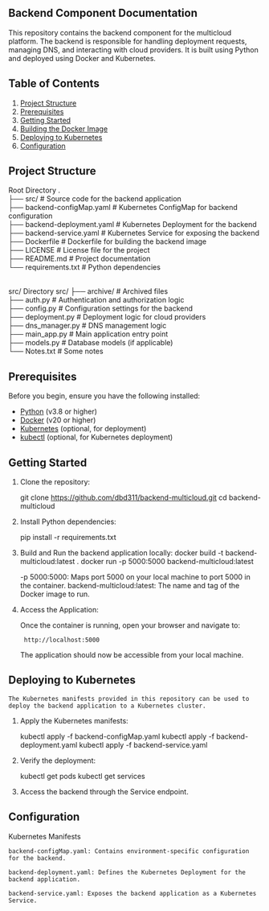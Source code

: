 ## Backend Component Documentation

This repository contains the backend component for the multicloud platform. The backend is responsible for handling deployment requests, managing DNS, and interacting with cloud providers. It is built using Python and deployed using Docker and Kubernetes.

## Table of Contents

1. [Project Structure](#project-structure)
2. [Prerequisites](#prerequisites)
3. [Getting Started](#getting-started)
4. [Building the Docker Image](#building-the-docker-image)
5. [Deploying to Kubernetes](#deploying-to-kubernetes)
6. [Configuration](#configuration)


## Project Structure

Root Directory
.<br>
├── src/                        # Source code for the backend application<br>
├── backend-configMap.yaml      # Kubernetes ConfigMap for backend configuration<br>
├── backend-deployment.yaml     # Kubernetes Deployment for the backend<br>
├── backend-service.yaml        # Kubernetes Service for exposing the backend<br>
├── Dockerfile                  # Dockerfile for building the backend image<br>
├── LICENSE                     # License file for the project<br>
├── README.md                   # Project documentation<br>
└── requirements.txt            # Python dependencies<br>
<br>

src/ Directory
src/
├── archive/                    # Archived files <br>
├── auth.py                     # Authentication and authorization logic<br>
├── config.py                   # Configuration settings for the backend<br>
├── deployment.py               # Deployment logic for cloud providers<br>
├── dns_manager.py              # DNS management logic<br>
├── main_app.py                 # Main application entry point<br>
├── models.py                   # Database models (if applicable)<br>
└── Notes.txt                   # Some notes <br>


## Prerequisites

Before you begin, ensure you have the following installed:

- [Python](https://www.python.org/) (v3.8 or higher)
- [Docker](https://www.docker.com/) (v20 or higher)
- [Kubernetes](https://kubernetes.io/) (optional, for deployment)
- [kubectl](https://kubernetes.io/docs/tasks/tools/) (optional, for Kubernetes deployment)

## Getting Started

1. Clone the repository:

    git clone https://github.com/dbd311/backend-multicloud.git
    cd backend-multicloud

2. Install Python dependencies:

    pip install -r requirements.txt

3. Build and Run the backend application locally:
    docker build -t backend-multicloud:latest .
    docker run -p 5000:5000 backend-multicloud:latest

    -p 5000:5000: Maps port 5000 on your local machine to port 5000 in the container.
    backend-multicloud:latest: The name and tag of the Docker image to run.

4. Access the Application:

    Once the container is running, open your browser and navigate to:

        http://localhost:5000
        
    The application should now be accessible from your local machine.

## Deploying to Kubernetes

    The Kubernetes manifests provided in this repository can be used to deploy the backend application to a Kubernetes cluster.

1. Apply the Kubernetes manifests:

    kubectl apply -f backend-configMap.yaml
    kubectl apply -f backend-deployment.yaml
    kubectl apply -f backend-service.yaml 

2. Verify the deployment:

    kubectl get pods
    kubectl get services

3. Access the backend through the Service endpoint.



## Configuration

Kubernetes Manifests

    backend-configMap.yaml: Contains environment-specific configuration for the backend.

    backend-deployment.yaml: Defines the Kubernetes Deployment for the backend application.

    backend-service.yaml: Exposes the backend application as a Kubernetes Service.